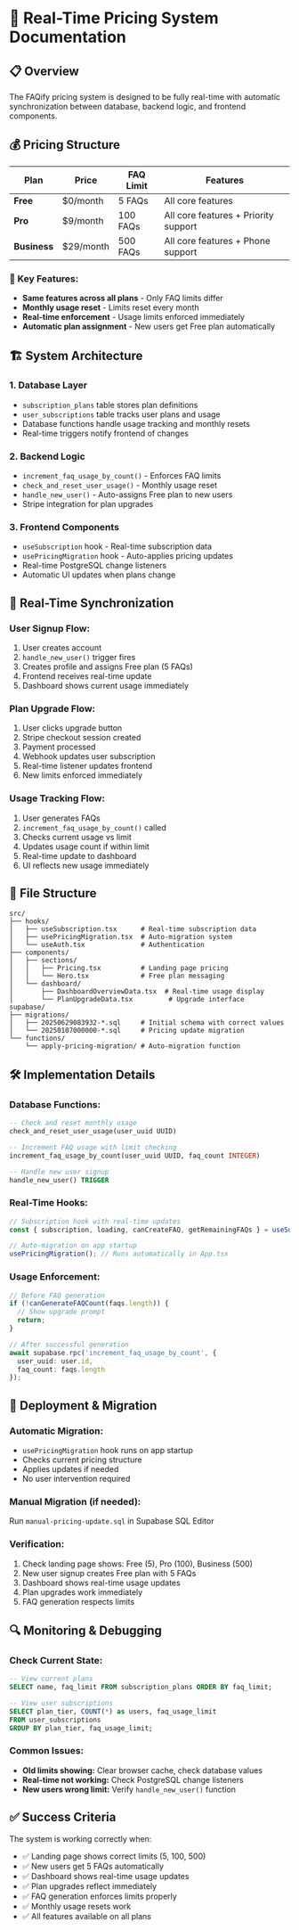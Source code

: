 # 🎯 Real-Time Pricing System Documentation

## 📋 Overview

The FAQify pricing system is designed to be fully real-time with automatic synchronization between database, backend logic, and frontend components.

## 💰 Pricing Structure

| Plan | Price | FAQ Limit | Features |
|------|-------|-----------|----------|
| **Free** | $0/month | 5 FAQs | All core features |
| **Pro** | $9/month | 100 FAQs | All core features + Priority support |
| **Business** | $29/month | 500 FAQs | All core features + Phone support |

### 🔄 Key Features:
- **Same features across all plans** - Only FAQ limits differ
- **Monthly usage reset** - Limits reset every month
- **Real-time enforcement** - Usage limits enforced immediately
- **Automatic plan assignment** - New users get Free plan automatically

## 🏗️ System Architecture

### 1. **Database Layer**
- `subscription_plans` table stores plan definitions
- `user_subscriptions` table tracks user plans and usage
- Database functions handle usage tracking and monthly resets
- Real-time triggers notify frontend of changes

### 2. **Backend Logic**
- `increment_faq_usage_by_count()` - Enforces FAQ limits
- `check_and_reset_user_usage()` - Monthly usage reset
- `handle_new_user()` - Auto-assigns Free plan to new users
- Stripe integration for plan upgrades

### 3. **Frontend Components**
- `useSubscription` hook - Real-time subscription data
- `usePricingMigration` hook - Auto-applies pricing updates
- Real-time PostgreSQL change listeners
- Automatic UI updates when plans change

## 🔄 Real-Time Synchronization

### **User Signup Flow:**
1. User creates account
2. `handle_new_user()` trigger fires
3. Creates profile and assigns Free plan (5 FAQs)
4. Frontend receives real-time update
5. Dashboard shows current usage immediately

### **Plan Upgrade Flow:**
1. User clicks upgrade button
2. Stripe checkout session created
3. Payment processed
4. Webhook updates user subscription
5. Real-time listener updates frontend
6. New limits enforced immediately

### **Usage Tracking Flow:**
1. User generates FAQs
2. `increment_faq_usage_by_count()` called
3. Checks current usage vs limit
4. Updates usage count if within limit
5. Real-time update to dashboard
6. UI reflects new usage immediately

## 📁 File Structure

```
src/
├── hooks/
│   ├── useSubscription.tsx      # Real-time subscription data
│   ├── usePricingMigration.tsx  # Auto-migration system
│   └── useAuth.tsx              # Authentication
├── components/
│   ├── sections/
│   │   ├── Pricing.tsx          # Landing page pricing
│   │   └── Hero.tsx             # Free plan messaging
│   └── dashboard/
│       ├── DashboardOverviewData.tsx  # Real-time usage display
│       └── PlanUpgradeData.tsx         # Upgrade interface
supabase/
├── migrations/
│   ├── 20250629083932-*.sql     # Initial schema with correct values
│   └── 20250107000000-*.sql     # Pricing update migration
└── functions/
    └── apply-pricing-migration/ # Auto-migration function
```

## 🛠️ Implementation Details

### **Database Functions:**

```sql
-- Check and reset monthly usage
check_and_reset_user_usage(user_uuid UUID)

-- Increment FAQ usage with limit checking
increment_faq_usage_by_count(user_uuid UUID, faq_count INTEGER)

-- Handle new user signup
handle_new_user() TRIGGER
```

### **Real-Time Hooks:**

```typescript
// Subscription hook with real-time updates
const { subscription, loading, canCreateFAQ, getRemainingFAQs } = useSubscription();

// Auto-migration on app startup
usePricingMigration(); // Runs automatically in App.tsx
```

### **Usage Enforcement:**

```typescript
// Before FAQ generation
if (!canGenerateFAQCount(faqs.length)) {
  // Show upgrade prompt
  return;
}

// After successful generation
await supabase.rpc('increment_faq_usage_by_count', {
  user_uuid: user.id,
  faq_count: faqs.length
});
```

## 🚀 Deployment & Migration

### **Automatic Migration:**
- `usePricingMigration` hook runs on app startup
- Checks current pricing structure
- Applies updates if needed
- No user intervention required

### **Manual Migration (if needed):**
Run `manual-pricing-update.sql` in Supabase SQL Editor

### **Verification:**
1. Check landing page shows: Free (5), Pro (100), Business (500)
2. New user signup creates Free plan with 5 FAQs
3. Dashboard shows real-time usage updates
4. Plan upgrades work immediately
5. FAQ generation respects limits

## 🔍 Monitoring & Debugging

### **Check Current State:**
```sql
-- View current plans
SELECT name, faq_limit FROM subscription_plans ORDER BY faq_limit;

-- View user subscriptions
SELECT plan_tier, COUNT(*) as users, faq_usage_limit 
FROM user_subscriptions 
GROUP BY plan_tier, faq_usage_limit;
```

### **Common Issues:**
- **Old limits showing:** Clear browser cache, check database values
- **Real-time not working:** Check PostgreSQL change listeners
- **New users wrong limit:** Verify `handle_new_user()` function

## ✅ Success Criteria

The system is working correctly when:
- ✅ Landing page shows correct limits (5, 100, 500)
- ✅ New users get 5 FAQs automatically
- ✅ Dashboard shows real-time usage updates
- ✅ Plan upgrades reflect immediately
- ✅ FAQ generation enforces limits properly
- ✅ Monthly usage resets work
- ✅ All features available on all plans
